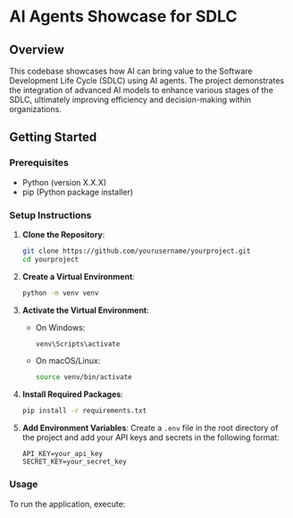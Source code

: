 # AI Agents Showcase for SDLC

## Overview
This codebase showcases how AI can bring value to the Software Development Life Cycle (SDLC) using AI agents. The project demonstrates the integration of advanced AI models to enhance various stages of the SDLC, ultimately improving efficiency and decision-making within organizations.

## Getting Started

### Prerequisites
- Python (version X.X.X)
- pip (Python package installer)

### Setup Instructions

1. **Clone the Repository**:
   ```bash
   git clone https://github.com/yourusername/yourproject.git
   cd yourproject
   ```

2. **Create a Virtual Environment**:
   ```bash
   python -m venv venv
   ```

3. **Activate the Virtual Environment**:
   - On Windows:
     ```bash
     venv\Scripts\activate
     ```
   - On macOS/Linux:
     ```bash
     source venv/bin/activate
     ```

4. **Install Required Packages**:
   ```bash
   pip install -r requirements.txt
   ```

5. **Add Environment Variables**:
   Create a `.env` file in the root directory of the project and add your API keys and secrets in the following format:
   ```
   API_KEY=your_api_key
   SECRET_KEY=your_secret_key
   ```

### Usage
To run the application, execute: